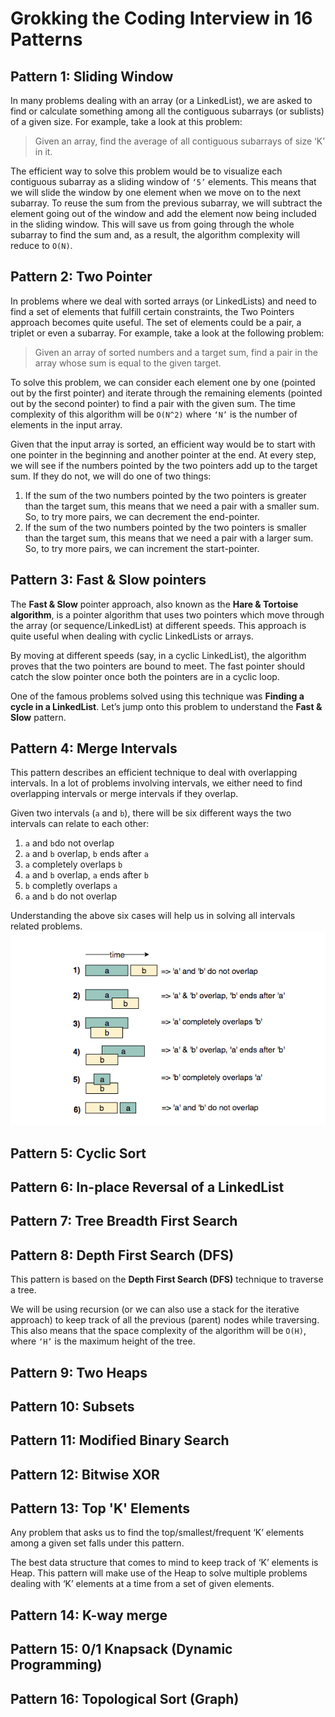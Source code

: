 # Grokking the Coding Interview in 16 Patterns

## Pattern 1: Sliding Window

In many problems dealing with an array (or a LinkedList), we are asked to find or calculate something among all the contiguous subarrays (or sublists) of a given size. For example, take a look at this problem:

> Given an array, find the average of all contiguous subarrays of size ‘K’ in it.

The efficient way to solve this problem would be to visualize each contiguous subarray as a sliding window of `‘5’` elements. This means that we will slide the window by one element when we move on to the next subarray. To reuse the sum from the previous subarray, we will subtract the element going out of the window and add the element now being included in the sliding window. This will save us from going through the whole subarray to find the sum and, as a result, the algorithm complexity will reduce to `O(N)`.

## Pattern 2: Two Pointer

In problems where we deal with sorted arrays (or LinkedLists) and need to find a set of elements that fulfill certain constraints, the Two Pointers approach becomes quite useful. The set of elements could be a pair, a triplet or even a subarray. For example, take a look at the following problem:

> Given an array of sorted numbers and a target sum, find a pair in the array whose sum is equal to the given target.

To solve this problem, we can consider each element one by one (pointed out by the first pointer) and iterate through the remaining elements (pointed out by the second pointer) to find a pair with the given sum. The time complexity of this algorithm will be `O(N^2)` where `‘N’` is the number of elements in the input array.

Given that the input array is sorted, an efficient way would be to start with one pointer in the beginning and another pointer at the end. At every step, we will see if the numbers pointed by the two pointers add up to the target sum. If they do not, we will do one of two things:
1. If the sum of the two numbers pointed by the two pointers is greater than the target sum, this means that we need a pair with a smaller sum. So, to try more pairs, we can decrement the end-pointer.
2. If the sum of the two numbers pointed by the two pointers is smaller than the target sum, this means that we need a pair with a larger sum. So, to try more pairs, we can increment the start-pointer.

## Pattern 3: Fast & Slow pointers

The <b>Fast & Slow</b> pointer approach, also known as the <b>Hare & Tortoise algorithm</b>, is a pointer algorithm that uses two pointers which move through the array (or sequence/LinkedList) at different speeds. This approach is quite useful when dealing with cyclic LinkedLists or arrays.

By moving at different speeds (say, in a cyclic LinkedList), the algorithm proves that the two pointers are bound to meet. The fast pointer should catch the slow pointer once both the pointers are in a cyclic loop.

One of the famous problems solved using this technique was <b>Finding a cycle in a LinkedList</b>. Let’s jump onto this problem to understand the <b>Fast & Slow</b> pattern.

## Pattern 4: Merge Intervals

This pattern describes an efficient technique to deal with overlapping intervals. In a lot of problems involving intervals, we either need to find overlapping intervals or merge intervals if they overlap.

Given two intervals (`a` and `b`), there will be six different ways the two intervals can relate to each other:
1. `a` and `b`do not overlap
2. `a` and `b` overlap, `b` ends after `a`
3. `a` completely overlaps `b`
4. `a` and `b` overlap, `a` ends after `b`
5. `b` completly overlaps `a`
6. `a` and `b` do not overlap

Understanding the above six cases will help us in solving all intervals related problems.
![](mergeintervals.png)

## Pattern 5: Cyclic Sort

## Pattern 6: In-place Reversal of a LinkedList

## Pattern 7: Tree Breadth First Search

## Pattern 8: Depth First Search (DFS)

This pattern is based on the <b>Depth First Search (DFS)</b> technique to traverse a tree.

We will be using recursion (or we can also use a stack for the iterative approach) to keep track of all the previous (parent) nodes while traversing. This also means that the space complexity of the algorithm will be `O(H)`, where `‘H’` is the maximum height of the tree.

## Pattern 9: Two Heaps

## Pattern 10: Subsets

## Pattern 11: Modified Binary Search

## Pattern 12: Bitwise XOR

## Pattern 13: Top 'K' Elements

Any problem that asks us to find the top/smallest/frequent ‘K’ elements among a given set falls under this pattern.

The best data structure that comes to mind to keep track of ‘K’ elements is Heap. This pattern will make use of the Heap to solve multiple problems dealing with ‘K’ elements at a time from a set of given elements.

## Pattern 14: K-way merge

## Pattern 15: 0/1 Knapsack (Dynamic Programming)

## Pattern 16: Topological Sort (Graph)








